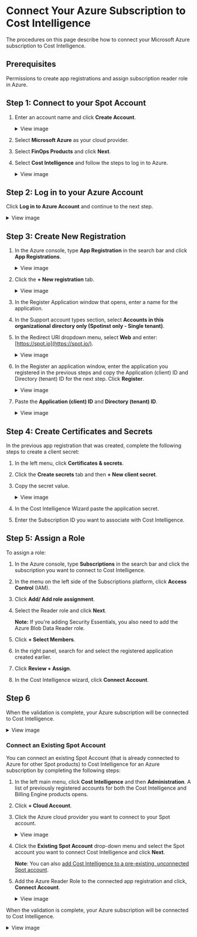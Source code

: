 # Connect Your Azure Subscription to Cost Intelligence 

The procedures on this page describe how to connect your Microsoft Azure subscription to Cost Intelligence.  
 
## Prerequisites 

Permissions to create app registrations and assign subscription reader role in Azure. 
 
## Step 1: Connect to your Spot Account 

1. Enter an account name and click **Create Account**. 

   <details>
   <summary markdown="span">View image</summary>
    <img width=500 src="https://github.com/user-attachments/assets/78b5a9d4-cd4a-4025-a26a-ec2c8e49f48b">

</details>

2. Select **Microsoft Azure** as your cloud provider.  
3. Select **FinOps Products** and click **Next**. 
4. Select **Cost Intelligence** and follow the steps to log in to Azure.

   <details>
   <summary markdown="span">View image</summary>
    <img width="600" src="https://github.com/spotinst/help/assets/106514736/c2b789c2-c93c-45a6-bb8e-e014bfff7ffd">

</details>

## Step 2: Log in to your Azure Account 

Click **Log in to Azure Account** and continue to the next step. 
 
 <details>
   <summary markdown="span">View image</summary>
<img width="450" src="https://github.com/spotinst/help/assets/106514736/ec3fe3e7-041b-4977-a676-4578703657fb">

</details>

## Step 3: Create New Registration 

1. In the Azure console, type **App Registration** in the search bar and click **App Registrations**.

   <details>
   <summary markdown="span">View image</summary>
    <img width=700 src="https://github.com/user-attachments/assets/9fde1ff6-ff5c-451f-84c6-134f1b7ede5a">

</details>

2. Click the **+ New registration** tab.

   <details>
   <summary markdown="span">View image</summary>
    <img width="550" src="https://github.com/user-attachments/assets/71012ad2-7a4d-47a5-9253-e1ac8aa06c51">

</details>

3. In the Register Application window that opens, enter a name for the application. 

4. In the Support account types section, select **Accounts in this organizational directory only (Spotinst only - Single tenant)**. 

5. In the Redirect URI dropdown menu, select **Web** and enter: [https://spot.io](https://spot.io/).

   <details>
   <summary markdown="span">View image</summary>
      <img width="800" src="https://github.com/user-attachments/assets/cc7f69fe-58d4-4763-b4de-3350a09d277e">

</details>

6. In the Register an application window, enter the application you registered in the previous steps and copy the Application (client) ID and Directory (tenant) ID for the next step. Click **Register**.

   <details>
   <summary markdown="span">View image</summary>
      <img width="800" src="https://github.com/user-attachments/assets/fae37c2c-8dff-4481-b7a6-2f89f0c0445c">

</details>

7. Paste the **Application (client) ID** and **Directory (tenant) ID**.

   <details>
   <summary markdown="span">View image</summary>
      <img width="400" src="https://github.com/spotinst/help/assets/106514736/18d8d612-3fed-4759-9cfe-ac4836234da6">

</details>

## Step 4: Create Certificates and Secrets 

In the previous app registration that was created, complete the following steps to create a client secret: 
 
1. In the left menu, click **Certificates & secrets**. 
2. Click the **Create secrets** tab and then **+ New client secret**. 
3. Copy the secret value. 
 
   <details>
   <summary markdown="span">View image</summary>
      <img width="700" src="https://github.com/user-attachments/assets/624f5c53-f1be-402b-bef9-b7ef57d18737">

      </details>

4. In the Cost Intelligence Wizard paste the application secret. 
5. Enter the Subscription ID you want to associate with Cost Intelligence. 
 
## Step 5: Assign a Role 

To assign a role:

1. In the Azure console, type **Subscriptions** in the search bar and click the subscription you want to connect to Cost Intelligence. 
2. In the menu on the left side of the Subscriptions platform, click **Access Control** (IAM). 
3. Click **Add/ Add role assignment**. 
4. Select the Reader role and click **Next**.

   **Note:** If you're adding Security Essentials, you also need to add the Azure Blob Data Reader role.

5. Click **+ Select Members**. 
6. In the right panel, search for and select the registered application created earlier. 
7. Click **Review + Assign**. 
8. In the Cost Intelligence wizard, click **Connect Account**. 

## Step 6

When the validation is complete, your Azure subscription will be connected to Cost Intelligence. 

 <details>
   <summary markdown="span">View image</summary>
<img width="550" alt="connect-azure-ci-4" src="https://github.com/spotinst/help/assets/106514736/25c5539a-8b0e-4886-9b56-cac5fe289c14">

</details>

### Connect an Existing Spot Account

You can connect an existing Spot Account (that is already connected to Azure for other Spot products) to Cost Intelligence for an Azure subscription by completing the following steps: 

1. In the left main menu, click **Cost Intelligence** and then **Administration**. A list of previously registered accounts for both the Cost Intelligence and Billing Engine products opens. 

2. Click **+ Cloud Account**. 
3. Click the Azure cloud provider you want to connect to your Spot account. 

   <details>
   <summary markdown="span">View image</summary>
    <img width="700" alt="connect-azure-ci-6" src="https://github.com/spotinst/help/assets/106514736/8787e44f-fa9e-464c-8bab-861cdc8a2fd4">

    </details>

4. Click the **Existing Spot Account** drop-down menu and select the Spot account you want to connect Cost Intelligence and click **Next**.

    **Note**: You can also [add Cost Intelligence to a pre-existing, unconnected Spot account](https://docs.spot.io/cost-intelligence/get-started/connect-azure?id=step-1-connect-to-your-spot-account).  
 
5. Add the Azure Reader Role to the connected app registration and click, **Connect Account**. 
 
   <details>
   <summary markdown="span">View image</summary>
    <img width=600 src="https://github.com/user-attachments/assets/5c71ed3a-b32c-48a5-bce4-ea9abfb8ebf0">

    </details>

When the validation is complete, your Azure subscription will be connected to Cost Intelligence. 

   <details>
   <summary markdown="span">View image</summary>
    <img width=500 src="https://github.com/user-attachments/assets/0f4407c3-b6fe-44b2-800d-dd50d9578380">
    
   </details>

